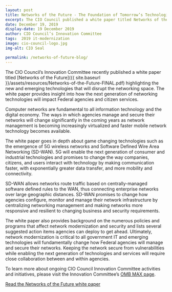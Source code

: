 ```yaml
---
layout: post
title: Networks of the Future - The Foundation of Tomorrow’s Technologies
excerpt: The CIO Council published a white paper titled Networks of the Future highlighting the new and emerging technologies that will disrupt the networking space.
date: December 19, 2019
display-date: 19 December 2019
author: CIO Council’s Innovation Committee
tags:  2019 it-modernization
image: cio-council-logo.jpg
img-alt: CIO Seal

permalink: /networks-of-future-blog/
---
```


The CIO Council’s Innovation Committee recently published a white paper titled [Networks of the Future]({{ site.baseurl }}/assets/resources/Networks-of-the-Future-FINAL.pdf) highlighting the new and emerging technologies that will disrupt the networking space. The white paper provides insight into how the next generation of networking technologies will impact Federal agencies and citizen services.

Computer networks are fundamental to all information technology and the digital economy. The ways in which agencies manage and secure their networks will change significantly in the coming years as network management is becoming increasingly virtualized and faster mobile network technology becomes available.

The white paper goes in depth about game changing technologies such as the emergence of 5G wireless networks and Software Defined Wire Area Networking (SD-WAN). 5G will enable the next generation of consumer and industrial technologies and promises to change the way companies, citizens, and users interact with technology by making communication faster, with exponentially greater data transfer, and more mobility and connectivity.

SD-WAN allows networks route traffic based on centrally-managed software defined rules to the WAN, thus connecting enterprise networks over large geographic distances. SD-WAN promises to change how agencies configure, monitor and manage their network infrastructure by centralizing networking management and making networks more responsive and resilient to changing business and security requirements.

The white paper also provides background on the numerous policies and programs that affect network modernization and security and lists several suggested action items agencies can deploy to get ahead. Ultimately, network modernization is critical to all government IT and emerging technologies will fundamentally change how Federal agencies will manage and secure their networks. Keeping the network secure from vulnerabilities while enabling the next generation of technologies and services will require close collaboration between and within agencies.

To learn more about ongoing CIO Council Innovation Committee activities and initiatives, please visit the Innovation Committee’s [OMB MAX page](https://community.max.gov/display/Egov/CIO+Council+Innovation+Committee).

<a title="Learn More" class="usa-button usa-button-big usa-button--accent-cool margin-bottom-2" href="{{ site.baseurl }}/assets/resources/Networks-of-the-Future-FINAL.pdf">Read the Networks of the Future white paper</a>
